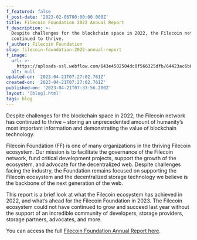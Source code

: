```yaml
---
f_featured: false
f_post-date: '2023-02-06T00:00:00.000Z'
title: Filecoin Foundation 2022 Annual Report
f_description: >-
  Despite challenges for the blockchain space in 2022, the Filecoin network has
  continued to thrive.
f_author: Filecoin Foundation
slug: filecoin-foundation-2022-annual-report
f_image:
  url: >-
    https://uploads-ssl.webflow.com/643e4502504dc0f566325dfb/64423ac6b068b0a9945c5010_0206-ff-22-annual-report.png
  alt: null
updated-on: '2023-04-21T07:27:02.761Z'
created-on: '2023-04-21T07:27:02.761Z'
published-on: '2023-04-21T07:33:56.200Z'
layout: '[blog].html'
tags: blog
---
```


Despite challenges for the blockchain space in 2022, the Filecoin network has continued to thrive – storing an unprecedented amount of humanity’s most important information and demonstrating the value of blockchain technology.

Filecoin Foundation (FF) is one of many organizations in the thriving Filecoin ecosystem. Our mission is to facilitate the governance of the Filecoin network, fund critical development projects, support the growth of the ecosystem, and advocate for the decentralized web. Despite challenges facing the industry, the Foundation remains focused on supporting the Filecoin ecosystem and the decentralized storage technology we believe is the backbone of the next generation of the web.

This report is a brief look at what the Filecoin ecosystem has achieved in 2022, and what’s ahead for the Filecoin Foundation in 2023. The Filecoin ecosystem could not have continued to grow and succeed last year without the support of an incredible community of developers, storage providers, storage partners, advocates, and more.

You can access the full [Filecoin Foundation Annual Report here](https://fil-foundation.on.fleek.co/hosting/FF-2022-Annual-Report.pdf).
